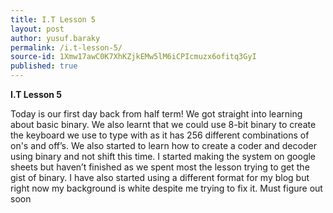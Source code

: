 ```yaml
---
title: I.T Lesson 5
layout: post
author: yusuf.baraky
permalink: /i.t-lesson-5/
source-id: 1Xmw17awC0K7XhKZjkEMw5lM6iCPIcmuzx6ofitq3GyI
published: true
---
```

**I.T Lesson 5**

Today is our first day back from half term! We got straight into learning about basic binary. We also learnt that we could use 8-bit binary to create the keyboard we use to type with as it has 256 different combinations of on's and off’s. We also started to learn how to create a coder and decoder using binary and not shift this time. I started making the system on google sheets but haven’t finished as we spent most the lesson trying to get the gist of binary. I have also started using a different format for my blog but right now my background is white despite me trying to fix it. Must figure out soon 

